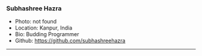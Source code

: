 ### Subhashree Hazra
- Photo: not found
- Location: Kanpur, India
- Bio: Budding Programmer
- Github: https://github.com/subhashreehazra
***
